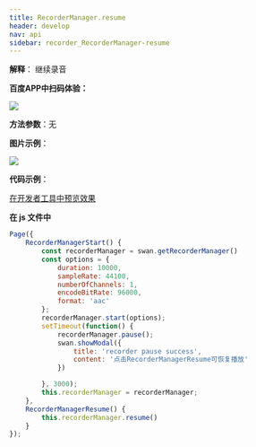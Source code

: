 ```yaml
---
title: RecorderManager.resume
header: develop
nav: api
sidebar: recorder_RecorderManager-resume
---
```




**解释**： 继续录音

**百度APP中扫码体验：**

<img src="https://b.bdstatic.com/miniapp/assets/images/doc_demo/fragment_RecorderManagerResume.png"  class="demo-qrcode-image" /> 

**方法参数**：无

**图片示例**：

<div class="m-doc-custom-examples">
    <div class="m-doc-custom-examples-correct">
        <img src="https://b.bdstatic.com/miniapp/images/RecorderManagerStart.gif">
    </div>
    <div class="m-doc-custom-examples-correct">
        <img src=" ">
    </div>
    <div class="m-doc-custom-examples-correct">
        <img src=" ">
    </div>     
</div>

**代码示例**：

<a href="swanide://fragment/a495c8fcde49fe7cdb108088854cb7011573652992453" title="在开发者工具中预览效果" target="_self">在开发者工具中预览效果</a>

**在 js 文件中**

```javascript
Page({
    RecorderManagerStart() {
        const recorderManager = swan.getRecorderManager()
        const options = {
            duration: 10000,
            sampleRate: 44100,
            numberOfChannels: 1,
            encodeBitRate: 96000,
            format: 'aac'
        };
        recorderManager.start(options);
        setTimeout(function() {
            recorderManager.pause();
            swan.showModal({
                title: 'recorder pause success',
                content: '点击RecorderManagerResume可恢复播放'
            })

        }, 3000);
        this.recorderManager = recorderManager;
    },
    RecorderManagerResume() {
        this.recorderManager.resume()
    }
});
```

